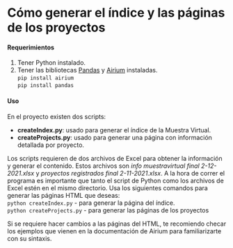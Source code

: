 # Cómo generar el índice y las páginas de los proyectos
#### Requerimientos
1. Tener Python instalado.
2. Tener las bibliotecas [Pandas](https://pypi.org/project/pandas/) y [Airium](https://pypi.org/project/airium/0.1.4/) instaladas.  
`pip install airium`    
`pip install pandas`

#### Uso
En el proyecto existen dos scripts: 
* **createIndex.py**: usado para generar el índice de la Muestra Virtual.
* **createProjects.py**: usado para generar una página con información detallada por proyecto.    


Los scripts requieren de dos archivos de Excel para obtener la información y generar el contenido. Estos archivos son *info muestravirtual final 2-12-2021.xlsx* y *proyectos registrados final 2-11-2021.xlsx*. A la hora de correr el programa es importante que tanto el script de Python como los archivos de Excel estén en el mismo directorio.
Usa los siguientes comandos para generar las páginas HTML que deseas:    
`python createIndex.py` - para generar la página del índice.  
`python createProjects.py` - para generar las páginas de los proyectos

Si se requiere hacer cambios a las páginas del HTML, te recomiendo checar los ejemplos que vienen en la documentación de Airium para familiarizarte con su sintaxis.





